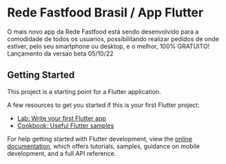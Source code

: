 # Rede Fastfood Brasil / App Flutter

O mais novo app da Rede Fastfood está sendo desenvolvido para a comodidade de todos os usuarios, possibilitando realizar pedidos de onde estiver, pelo seu smartphone ou desktop, e o melhor, 100% GRATUITO! 
Lançamento da versao beta 05/10/22

## Getting Started

This project is a starting point for a Flutter application.

A few resources to get you started if this is your first Flutter project:

- [Lab: Write your first Flutter app](https://docs.flutter.dev/get-started/codelab)
- [Cookbook: Useful Flutter samples](https://docs.flutter.dev/cookbook)

For help getting started with Flutter development, view the
[online documentation](https://docs.flutter.dev/), which offers tutorials,
samples, guidance on mobile development, and a full API reference.
